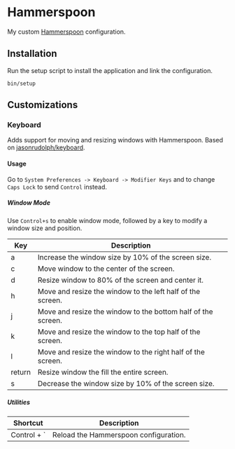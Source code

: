 # Hammerspoon

My custom [Hammerspoon][] configuration.

## Installation

Run the setup script to install the application and link the configuration.

    bin/setup

## Customizations

### Keyboard

Adds support for moving and resizing windows with Hammerspoon. Based on
[jasonrudolph/keyboard][].

#### Usage

Go to `System Preferences -> Keyboard -> Modifier Keys` and to change `Caps
Lock` to send `Control` instead.

##### Window Mode

Use `Control+s` to enable window mode, followed by a key to modify a window size
and position.

Key    | Description
------ | ------------
a      | Increase the window size by 10% of the screen size.
c      | Move window to the center of the screen.
d      | Resize window to 80% of the screen and center it.
h      | Move and resize the window to the left half of the screen.
j      | Move and resize the window to the bottom half of the screen.
k      | Move and resize the window to the top half of the screen.
l      | Move and resize the window to the right half of the screen.
return | Resize window the fill the entire screen.
s      | Decrease the window size by 10% of the screen size.

##### Utilities

Shortcut    | Description
----------- | -----------
Control + ` | Reload the Hammerspoon configuration.

[Hammerspoon]: https://github.com/Hammerspoon/hammerspoon
[jasonrudolph/keyboard]: https://github.com/jasonrudolph/keyboard
